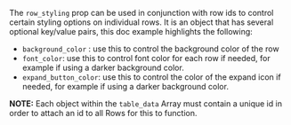 The `row_styling` prop can be used in conjunction with row ids to control certain styling options on individual rows. It is an object that has several optional key/value pairs, this doc example highlights the following:

- `background_color` : use this to control the background color of the row
- `font_color`: use this to control font color for each row if needed, for example if using a darker background color.
- `expand_button_color`: use this to control the color of the expand icon if needed, for example if using a darker background color.

**NOTE:** Each object within the `table_data` Array must contain a unique id in order to attach an id to all Rows for this to function.
